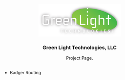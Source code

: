 <p align="center">
  <a href="https://greenlighttech.com">
    <img src="images/logo-greenlight.png" alt="Green Light Technologies, LLC">
  </a>

  <h3 align="center">Green Light Technologies, LLC</h3>

  <p align="center">
    Project Page.
    <br>
    <br>
    <ul>
    <li>Badger Routing</li>
    </ul>
  </p>
</p>
<br>
